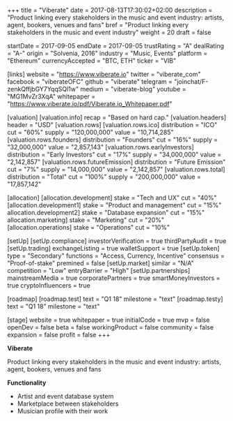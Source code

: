 +++
title = "Viberate"
date = 2017-08-13T17:30:02+02:00
description = "Product linking every stakeholders in the music and event industry: artists, agent, bookers, venues and fans"
bref = "Product linking every stakeholders in the music and event industry"
weight = 20
draft = false

startDate = 2017-09-05
endDate = 2017-09-05
trustRating = "A"
dealRating = "A-"
origin = "Solvenia, 2016"
industry = "Music, Events"
platform = "Ethereum"
currencyAccepted = "BTC, ETH"
ticker = "VIB"

[links]
  website = "https://www.viberate.io"
  twitter = "viberate_com"
  facebook = "viberateOFC"
  github = "viberate"
  telegram = "joinchat/F-zenkQffjbGY7YqqSQl1w"
  medium = "viberate-blog"
  youtube = "MG1MvZr3XqA"
  whitepaper = "https://www.viberate.io/pdf/Viberate.io_Whitepaper.pdf"

[valuation]
  [valuation.info]
    recap = "Based on hard cap."
  [valuation.headers]
    header = "USD"
  [valuation.rows]
    [valuation.rows.ico]
      distribution = "ICO"
      cut = "60%"
      supply = "120,000,000"
      value = "10,714,285"
    [valuation.rows.founders]
      distribution = "Founders"
      cut = "16%"
      supply = "32,000,000"
      value = "2,857,143"
    [valuation.rows.earlyInvestors]
      distribution = "Early Investors"
      cut = "17%"
      supply = "34,000,000"
      value = "2,142,857"
    [valuation.rows.futureEmission]
      distribution = "Future Emission"
      cut = "7%"
      supply = "14,000,000"
      value = "2,142,857"
    [valuation.rows.total]
      distribution = "Total"
      cut = "100%"
      supply = "200,000,000"
      value = "17,857,142"

[allocation]
  [allocation.development]
    stake = "Tech and UX"
    cut = "40%"
  [allocation.development1]
    stake = "Product and management"
    cut = "15%"
  allocation.development2]
    stake = "Database expansion"
    cut = "15%"
  allocation.marketing]
    stake = "Marketing"
    cut = "20%"
  [allocation.operations]
    stake = "Operations"
    cut = "10%"


[setUp]
  [setUp.compliance]
    investorVerification = true
    thirdPartyAudit = true
  [setUp.trading]
    exchangeListing = true
    walletSupport = true
  [setUp.token]
    type = "Secondary"
    functions = "Access, Currency, Incentive"
    consensus = "Proof-of-stake"
    premined = false
  [setUp.market]
    similar = "N/A"
    competition = "Low"
    entryBarrier = "High"
  [setUp.partnerships]
    mainstreamMedia = true
    corporatePartners = true
    smartMoneyInvestors = true
    cryptoInfluencers = true

[roadmap]
  [roadmap.test]
    text = "Q1 18"
    milestone = "text"
  [roadmap.testy]
    text = "Q1 18"
    milestone = "text"

[stage]
  website = true
  whitepaper = true
  initialCode = true
  mvp = false
  openDev = false
  beta = false
  workingProduct = false
  community = false
  expansion = false
  profit = false
+++

**Viberate**

Product linking every stakeholders in the music and event industry: artists, agent, bookers, venues and fans

**Functionality**

* Artist and event database system
* Marketplace between stakeholders
* Musician profile with their work
